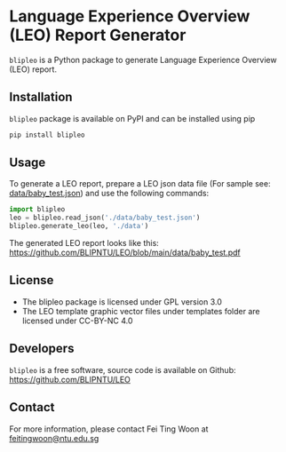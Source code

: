 # Language Experience Overview (LEO) Report Generator

`blipleo` is a Python package to generate Language Experience Overview (LEO) report.

## Installation

`blipleo` package is available on PyPI and can be installed using pip

```bash
pip install blipleo
```

## Usage

To generate a LEO report, prepare a LEO json data file (For sample see: [data/baby_test.json](https://github.com/BLIPNTU/LEO/blob/main/data/baby_test.json))
and use the following commands:

```python
import blipleo
leo = blipleo.read_json('./data/baby_test.json')
blipleo.generate_leo(leo, './data')
```

The generated LEO report looks like this: https://github.com/BLIPNTU/LEO/blob/main/data/baby_test.pdf

## License

- The blipleo package is licensed under GPL version 3.0
- The LEO template graphic vector files under templates folder are licensed under CC-BY-NC 4.0

## Developers

`blipleo` is a free software, source code is available on Github: https://github.com/BLIPNTU/LEO

## Contact

For more information, please contact Fei Ting Woon at feitingwoon@ntu.edu.sg
